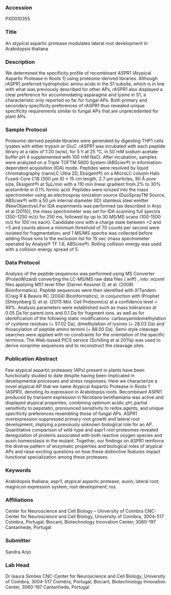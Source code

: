 ### Accession
PXD010355

### Title
An atypical aspartic protease modulates lateral root development in Arabidopsis thaliana

### Description
We determined the specificity profile of recombinant ASPR1 (Atypical Aspartic Protease in Roots 1) using proteome-derived libraries. Although rASPR1 preferred hydrophobic amino acids in the S1 subsite, which is in line with what was previously described for other APs, rASPR1 also displayed a clear preference for accommodating asparagine and lysine in S1, a characteristic only reported so far for fungal APs. Both primary and secondary specificity preferences of rASPR1 thus revealed unique specificity requirements similar to fungal APs that are unprecedented for plant APs.

### Sample Protocol
Proteome-derived peptide libraries were generated by digesting THP1 cells lysates with either trypsin or GluC. rASPR1 was incubated with each peptide library at a ratio of 1:20 (w/w), for 5 h at 25 °C, in 50 mM sodium acetate buffer pH 4 supplemented with 100 mM NaCl. After incubation, samples were analyzed on a Triple TOFTM 5600 System (ABSciex®) in information-dependent acquisition (IDA) mode. Peptides were resolved by liquid chromatography (nanoLC Ultra 2D, Eksigent®) on a MicroLC column Halo Fused-Core C18 (300 μm ID × 15 cm length, 2.7 μm particles, 90 Å pore size, Eksigent®) at 5μL/min with a 110 min linear gradient from 2% to 30% acetonitrile in 0.1% formic acid. Peptides were ionized into the mass spectrometer using an electrospray ionization source (DuoSprayTM Source, ABSciex®) with a 50 μm internal diameter (ID) stainless steel emitter (NewObjective).For IDA experiments was performed (as described in Anjo et al (2015)), the mass spectrometer was set for IDA scanning full spectra (350-1250 m/z) for 250 ms, followed by up to 30 MS/MS scans (100-1500 m/z for 100 ms each). Candidate ions with a charge state between +2 and +5 and counts above a minimum threshold of 70 counts per second were isolated for fragmentation, and 1 MS/MS spectra was collected before adding those ions to the exclusion list for 15 sec (mass spectrometer operated by Analyst® TF 1.6, ABSciex®). Rolling collision energy was used with a collision energy spread of 5.

### Data Protocol
Analysis of the peptide sequences was performed using MS Converter (ProteoWizard) converting the LC-MS/MS raw data files (.wiff) , into .mzxml files applying MS1 level filter (Darren Kessner D, et al. (2008) Bioinformatics). Peptide sequences were then identiﬁed with X!Tandem (Craig R & Beavis RC (2004) Bioinformatics), in conjunction with IProphet [Shteynberg D, et al. (2011) Mol. Cell Proteomics) at a conﬁdence level > 99%. Analysis parameters were established such as mass tolerances at 0.05 Da for parent ions and 0.1 Da for fragment ions, as well as for identification of the following static modifications: carboxyamidomethylation of cysteine residues (+ 57.02 Da), dimethylation of lysines (+ 28.03 Da) and thioacylation of peptide amino termini (+ 88.00 Da). Semi-style cleavage searches were applied with no constraints for the orientation of the specific terminus. The Web-based PICS service (Schilling et al 2011a) was used to derive nonprime sequences and to reconstruct the cleavage sites.

### Publication Abstract
Few atypical aspartic proteases (APs) present in plants have been functionally studied to date despite having been implicated in developmental processes and stress responses. Here we characterize a novel atypical AP that we name Atypical Aspartic Protease in Roots 1 (ASPR1), denoting its expression in Arabidopsis roots. Recombinant ASPR1 produced by transient expression in Nicotiana benthamiana was active and displayed atypical properties, combining optimum acidic pH, partial sensitivity to pepstatin, pronounced sensitivity to redox agents, and unique specificity preferences resembling those of fungal APs. ASPR1 overexpression suppressed primary root growth and lateral root development, implying a previously unknown biological role for an AP. Quantitative comparison of wild-type and aspr1 root proteomes revealed deregulation of proteins associated with both reactive oxygen species and auxin homeostasis in the mutant. Together, our findings on ASPR1 reinforce the diverse pattern of enzymatic properties and biological roles of atypical APs and raise exciting questions on how these distinctive features impact functional specialization among these proteases.

### Keywords
Arabidopsis thaliana; aspr1; atypical aspartic protease; auxin; lateral root; magnicon expression system; root development; ros

### Affiliations
​Center for Neuroscience and Cell Biology – University of Coimbra
CNC-Center for Neuroscience and Cell Biology, University of Coimbra, 3004-517 Coimbra, Portugal; Biocant, Biotechnology Innovation Center, 3060-197 Cantanhede, Portugal

### Submitter
Sandra Anjo

### Lab Head
Dr Isaura Simões
CNC-Center for Neuroscience and Cell Biology, University of Coimbra, 3004-517 Coimbra, Portugal; Biocant, Biotechnology Innovation Center, 3060-197 Cantanhede, Portugal


